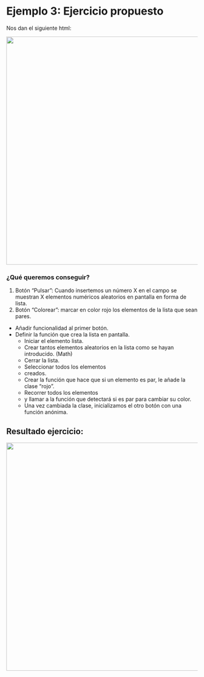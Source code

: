 # Ejemplo 3: Ejercicio propuesto

Nos dan el siguiente html:

<p align="center">
  <img src="" width=600>
</p>

### ¿Qué queremos conseguir?

1. Botón “Pulsar”: Cuando insertemos un número X en el campo se muestran X elementos numéricos aleatorios en pantalla en forma de lista.
2. Botón “Colorear”: marcar en color rojo los elementos de la lista que sean pares.

* Añadir funcionalidad al primer botón.
* Definir la función que crea la lista en pantalla.
  * Iniciar el elemento lista.
  * Crear tantos elementos aleatorios en la lista como se hayan introducido. (Math)
  * Cerrar la lista.
  * Seleccionar todos los elementos <li> creados.
  * Crear la función que hace que si un elemento es par, le añade la clase “rojo”.
  * Recorrer todos los elementos <li> y llamar a la función que detectará si es par para cambiar su color.
  * Una vez cambiada la clase, inicializamos el otro botón con una función anónima.

## Resultado ejercicio:
<p align="center">
  <img src="" width=600>
</p>

